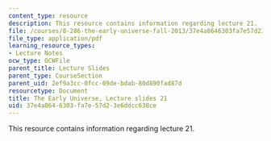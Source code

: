 ```yaml
---
content_type: resource
description: This resource contains information regarding lecture 21.
file: /courses/8-286-the-early-universe-fall-2013/37e4a8646303fa7e57d23e6ddcc638ce_MIT8_286F13_lec21.pdf
file_type: application/pdf
learning_resource_types:
- Lecture Notes
ocw_type: OCWFile
parent_title: Lecture Slides
parent_type: CourseSection
parent_uid: 2ef9a3cc-0fcc-09de-bdab-80d890fad87d
resourcetype: Document
title: The Early Universe, Lecture slides 21
uid: 37e4a864-6303-fa7e-57d2-3e6ddcc638ce
---
```

This resource contains information regarding lecture 21.

